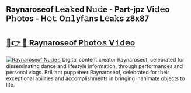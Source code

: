 ## Raynaroseof L𝚎a𝚔ed N𝚞𝚍e - Part-jpz Vi𝚍𝚎o P𝚑𝚘tos - H𝚘𝚝 O𝚗𝚕yf𝚊ns L𝚎a𝚔s z8x87

# <h2><a href="http://kfa7dn.oniu.top/?m=Raynaroseof">🔗👉 🔴 Raynaroseof P𝚑ot𝚘𝚜 V𝚒d𝚎o</a></h2>

[![Raynaroseof Nu𝚍e𝚜](https://i.imgur.com/0qMVB7G.gif)](http://kfa7dn.oniu.top/?m=Raynaroseof)
Digital content creator Raynaroseof, celebrated for disseminating dance and lifestyle information, through performances and personal vlogs. Brilliant puppeteer Raynaroseof, celebrated for their exceptional abilities and accomplishments in bringing inanimate objects to life.  
